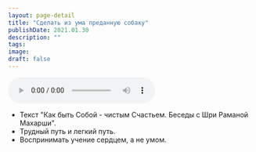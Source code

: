 ```yaml
---
layout: page-detail
title: "Сделать из ума преданную собаку"
publishDate: 2021.01.30
description: ""
tags:
image:
draft: false
---
```


<audio title="2021.01.30 - Сделать из ума преданную собаку.mp3" src="https://filer-api.advayta.org/v1.0/public/files/74944" controls=""></audio>

* Текст "Как быть Собой - чистым Счастьем. Беседы с Шри Раманой Махарши".
* Трудный путь и легкий путь.
* Воспринимать учение сердцем, а не умом.

  

